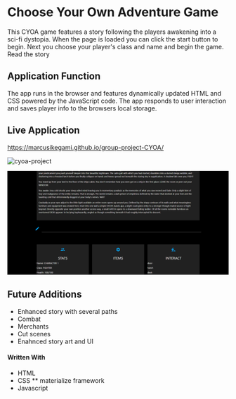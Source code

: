 # Choose Your Own Adventure Game

This CYOA game features a story following the players awakening into a sci-fi dystopia. When the page is loaded you can click the start button to begin. Next you choose your player's class and name and begin the game. Read the story

## Application Function


The app runs in the browser and features dynamically updated HTML and CSS powered by the JavaScript code. The app responds to user interaction and saves player info to the browsers local storage.

## Live Application

https://marcusikegami.github.io/group-project-CYOA/


![cyoa-project](https://user-images.githubusercontent.com/72709180/139560027-e5d1f613-ccf2-48dd-8664-6a77bbcdda17.gif)


![Gameplay screenshot](https://github.com/marcusikegami/group-project-CYOA/blob/main/assets/images/appdemo.png?raw=true)


## Future Additions

* Enhanced story with several paths
* Combat
* Merchants
* Cut scenes
* Enahnced story art and UI

#### Written With
* HTML
* CSS
** materialize framework
* Javascript